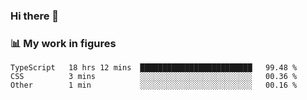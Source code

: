 ### Hi there 👋

### 📊 My work in figures

<!--START_SECTION:waka-->

```text
TypeScript   18 hrs 12 mins  █████████████████████████   99.48 %
CSS          3 mins          ░░░░░░░░░░░░░░░░░░░░░░░░░   00.36 %
Other        1 min           ░░░░░░░░░░░░░░░░░░░░░░░░░   00.16 %
```

<!--END_SECTION:waka-->
